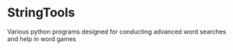 # StringTools
Various python programs designed for conducting advanced word searches and help in word games
